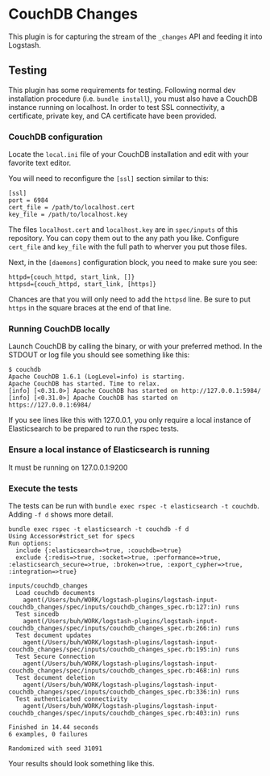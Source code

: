 # CouchDB Changes

This plugin is for capturing the stream of the `_changes` API and feeding it into Logstash.

## Testing

This plugin has some requirements for testing.  Following normal dev installation procedure (i.e. `bundle install`), you must also have a CouchDB instance running on localhost.  In order to test SSL connectivity, a certificate, private key, and CA certificate have been provided.

### CouchDB configuration

Locate the `local.ini` file of your CouchDB installation and edit with your favorite text editor.

You will need to reconfigure the `[ssl]` section similar to this:

```
[ssl]
port = 6984
cert_file = /path/to/localhost.cert
key_file = /path/to/localhost.key
```

The files `localhost.cert` and `localhost.key` are in `spec/inputs` of this repository.  You can copy them out to the any path you like. Configure `cert_file` and `key_file` with the full path to wherver you put those files.

Next, in the `[daemons]` configuration block, you need to make sure you see:

```
httpd={couch_httpd, start_link, []}
httpsd={couch_httpd, start_link, [https]}
```

Chances are that you will only need to add the `httpsd` line.  Be sure to put `https` in the square braces at the end of that line.

### Running CouchDB locally

Launch CouchDB by calling the binary, or with your preferred method.  In the STDOUT or log file you should see something like this:

```
$ couchdb
Apache CouchDB 1.6.1 (LogLevel=info) is starting.
Apache CouchDB has started. Time to relax.
[info] [<0.31.0>] Apache CouchDB has started on http://127.0.0.1:5984/
[info] [<0.31.0>] Apache CouchDB has started on https://127.0.0.1:6984/
```

If you see lines like this with 127.0.0.1, you only require a local instance of Elasticsearch to be prepared to run the rspec tests.

### Ensure a local instance of Elasticsearch is running

It must be running on 127.0.0.1:9200

### Execute the tests

The tests can be run with `bundle exec rspec -t elasticsearch -t couchdb`.  Adding `-f d` shows more detail.

```
bundle exec rspec -t elasticsearch -t couchdb -f d
Using Accessor#strict_set for specs
Run options:
  include {:elasticsearch=>true, :couchdb=>true}
  exclude {:redis=>true, :socket=>true, :performance=>true, :elasticsearch_secure=>true, :broken=>true, :export_cypher=>true, :integration=>true}

inputs/couchdb_changes
  Load couchdb documents
    agent(/Users/buh/WORK/logstash-plugins/logstash-input-couchdb_changes/spec/inputs/couchdb_changes_spec.rb:127:in) runs
  Test sincedb
    agent(/Users/buh/WORK/logstash-plugins/logstash-input-couchdb_changes/spec/inputs/couchdb_changes_spec.rb:266:in) runs
  Test document updates
    agent(/Users/buh/WORK/logstash-plugins/logstash-input-couchdb_changes/spec/inputs/couchdb_changes_spec.rb:195:in) runs
  Test Secure Connection
    agent(/Users/buh/WORK/logstash-plugins/logstash-input-couchdb_changes/spec/inputs/couchdb_changes_spec.rb:468:in) runs
  Test document deletion
    agent(/Users/buh/WORK/logstash-plugins/logstash-input-couchdb_changes/spec/inputs/couchdb_changes_spec.rb:336:in) runs
  Test authenticated connectivity
    agent(/Users/buh/WORK/logstash-plugins/logstash-input-couchdb_changes/spec/inputs/couchdb_changes_spec.rb:403:in) runs

Finished in 14.44 seconds
6 examples, 0 failures

Randomized with seed 31091
```

Your results should look something like this.
